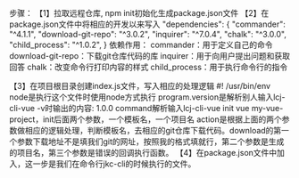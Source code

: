 步骤：
【1】拉取远程仓库, npm init初始化生成package.json文件
【2】在package.json文件中将相应的开发以来写入
"dependencies": {
    "commander": "^4.1.1",
    "download-git-repo": "^3.0.2",
    "inquirer": "^7.0.4",
    "chalk": "^3.0.0",
    "child_process": "^1.0.2",
}
依赖作用：
    commander：用于定义自己的命令
    download-git-repo：下载git仓库代码的库
    inquirer：用于向用户提出问题和获取回答
    chalk：改变命令行打印内容的样式
    child_process：用于执行命令行的指令
    
<!-- 【3】npm i 将相关的npm包下载到node_modules中 -->
【3】在项目根目录创建index.js文件，写入相应的处理逻辑
#! /usr/bin/env node是执行这个文件时使用node方式执行
program.version是解析别人输入lcj-cli-vue -v时输出的内容: 1.0.0
command解析输入lcj-cli-vue init vue my-vue-project，init后面两个参数，一个模板名，一个项目名
action是根据上面的两个参数做相应的逻辑处理，判断模板名，去相应的git仓库下载代码。download的第一个参数下载地址不是填我们git的网址，按照我的格式填就行，第二个参数是生成的项目名，第三个参数是错误的回调执行函数。
【4】在package.json文件中加入，这一步是我们在命令行jkc-cli的时候执行的文件。
